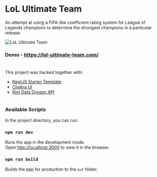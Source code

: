 
# LoL Ultimate Team

An attempt at using a FIFA-like coefficient rating system for League of Legends champions to determine the strongest champions in a particular release.

![LoL Ultimate Team](https://imgur.com/N6fB1fu)

### Demo - https://lol-ultimate-team.com/
#
This project was hacked together with:
- [NextJS Starter Template](https://nextjs.org/learn)
- [Chakra UI](https://chakra-ui.com/)
- [Riot Data Dragon API](https://riot-api-libraries.readthedocs.io/en/latest/ddragon.html)

#
### Available Scripts

In the project directory, you can run:

### `npm run dev`

Runs the app in the development mode.\
Open [http://localhost:3000](http://localhost:3000) to view it in the browser.


### `npm run build`

Builds the app for production to the `out` folder.

#